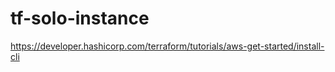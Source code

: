 # tf-solo-instance

https://developer.hashicorp.com/terraform/tutorials/aws-get-started/install-cli

